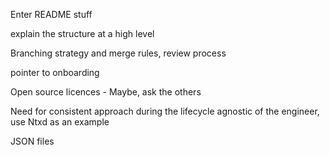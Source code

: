 ﻿Enter README stuff

explain the structure at a high level

Branching strategy and merge rules, review process

pointer to onboarding

Open source licences - Maybe, ask the others

Need for consistent approach during the lifecycle agnostic of the engineer, use Ntxd as an example

JSON files 



